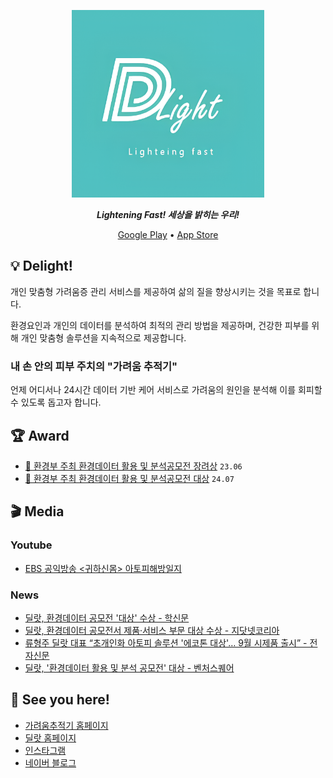 <p align="center">
  <picture>
    <source media="(prefers-color-scheme: dark)" srcset="/profile/assets/delight.svg" height="300px">
    <img alt="Delight Logo" src="/profile/assets/delight.png" height="300px">
  </picture>
  <p align="center"><b><i>Lightening Fast! 세상을 밝히는 우리!</i></b></p>
  <div align="center">
    <a href="https://play.google.com/store/apps/details?id=com.Delight.todacmvp">Google Play</a>&#9;&#149;&#9;<a href="https://apps.apple.com/app/id6736654359">App Store</a>
  </div>
</p>

## 💡 Delight!
개인 맞춤형 가려움증 관리 서비스를 제공하여 삶의 질을 향상시키는 것을 목표로 합니다.

환경요인과 개인의 데이터를 분석하여 최적의 관리 방법을 제공하며, 건강한 피부를 위해 개인 맞춤형 솔루션을 지속적으로 제공합니다.

### 내 손 안의 피부 주치의 "가려움 추적기"
언제 어디서나 24시간 데이터 기반 케어 서비스로 가려움의 원인을 분석해 이를 회피할 수 있도록 돕고자 합니다.

## 🏆 Award

- [🏅 환경부 주최 환경데이터 활용 및 분석공모전 장려상](https://www.ecothon.kr/board/list/winner/page/1/category/2023) `23.06` 
- [🥇 환경부 주최 환경데이터 활용 및 분석공모전 대상](https://www.ecothon.kr/board/list/winner/page/1/category/2024) `24.07`


## 🎬 Media

### Youtube
- [EBS 공익방송 <귀하신몸> 아토피해방일지](https://youtu.be/OY4130IZn-8?feature=shared&t=2288)

### News
- [딜랏, 환경데이터 공모전 '대상' 수상 - 학신문](http://www.bosa.co.kr/news/articleView.html?idxno=2227617)
- [딜랏, 환경데이터 공모전서 제품·서비스 부문 대상 수상 - 지닷넷코리아](https://zdnet.co.kr/view/?no=20240723101308)
- [류형주 딜랏 대표 “초개인화 아토피 솔루션 '에코톤 대상'… 9월 시제품 출시” - 전자신문](https://www.etnews.com/20240719000184)
- [딜랏, '환경데이터 활용 및 분석 공모전' 대상 - 벤처스퀘어](https://www.venturesquare.net/933584)

## 🔗 See you here!
- [가려움추적기 홈페이지](https://itchtracker.co.kr/)
- [딜랏 홈페이지](https://lightenfast.com/)
- [인스타그램](https://www.instagram.com/itchtracker_official/)
- [네이버 블로그](https://blog.naver.com/lightenfast)